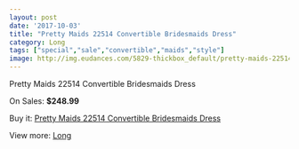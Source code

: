 ```yaml
---
layout: post
date: '2017-10-03'
title: "Pretty Maids 22514 Convertible Bridesmaids Dress"
category: Long
tags: ["special","sale","convertible","maids","style"]
image: http://img.eudances.com/5829-thickbox_default/pretty-maids-22514-convertible-bridesmaids-dress.jpg
---
```

Pretty Maids 22514 Convertible Bridesmaids Dress

On Sales: **$248.99**
<a href="https://www.eudances.com/en/long/2048-pretty-maids-22514-convertible-bridesmaids-dress.html"><amp-img layout="responsive" width="600" height="600" src="//img.eudances.com/5829-thickbox_default/pretty-maids-22514-convertible-bridesmaids-dress.jpg" alt="Pretty Maids 22514 Convertible Bridesmaids Dress 0" /></a>
<a href="https://www.eudances.com/en/long/2048-pretty-maids-22514-convertible-bridesmaids-dress.html"><amp-img layout="responsive" width="600" height="600" src="//img.eudances.com/5831-thickbox_default/pretty-maids-22514-convertible-bridesmaids-dress.jpg" alt="Pretty Maids 22514 Convertible Bridesmaids Dress 1" /></a>
<a href="https://www.eudances.com/en/long/2048-pretty-maids-22514-convertible-bridesmaids-dress.html"><amp-img layout="responsive" width="600" height="600" src="//img.eudances.com/5830-thickbox_default/pretty-maids-22514-convertible-bridesmaids-dress.jpg" alt="Pretty Maids 22514 Convertible Bridesmaids Dress 2" /></a>

Buy it: [Pretty Maids 22514 Convertible Bridesmaids Dress](https://www.eudances.com/en/long/2048-pretty-maids-22514-convertible-bridesmaids-dress.html "Pretty Maids 22514 Convertible Bridesmaids Dress")

View more: [Long](https://www.eudances.com/en/21-long "Long")